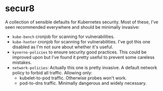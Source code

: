 # secur8
A collection of sensible defaults for Kubernetes security. Most of these, I've seen recommended everywhere and should be minimally invasive:

* `kube-bench` cronjob for scanning for vulnerabilities.
* `kube-hunter` cronjob for scanning for vulnerabilities. I've got this one disabled as I'm not sure about whether it's useful.
* `kyverno-policies` to ensure security good practices. This could be improved upon but I've found it pretty useful to prevent some careless mistakes.
* `network-policies`: Actually this one is pretty invasive. A default network policy to forbid all traffic. Allowing only:
  * kubelet-to-pod traffic. Otherwise probes won't work.
  * pod-to-dns traffic. Minimally dangerous and widely necessary.
